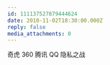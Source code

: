 ```yaml
---
id: 111137527879444624
date: 2010-11-02T18:30:00.000Z
reply: false
media_attachments: 0
---
```


奇虎 360 腾讯 QQ 隐私之战 ​​​​

